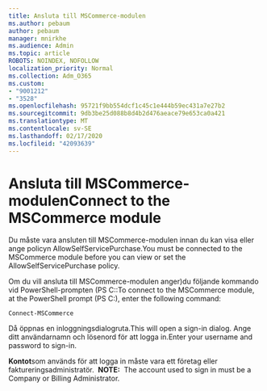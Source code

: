 ```yaml
---
title: Ansluta till MSCommerce-modulen
ms.author: pebaum
author: pebaum
manager: mnirkhe
ms.audience: Admin
ms.topic: article
ROBOTS: NOINDEX, NOFOLLOW
localization_priority: Normal
ms.collection: Adm_O365
ms.custom:
- "9001212"
- "3528"
ms.openlocfilehash: 95721f9bb554dcf1c45c1e444b59ec431a7e27b2
ms.sourcegitcommit: 9db3be25d088b8d4b2d476aeace79e653ca0a421
ms.translationtype: MT
ms.contentlocale: sv-SE
ms.lasthandoff: 02/17/2020
ms.locfileid: "42093639"
---
```

# <a name="connect-to-the-mscommerce-module"></a><span data-ttu-id="0d876-102">Ansluta till MSCommerce-modulen</span><span class="sxs-lookup"><span data-stu-id="0d876-102">Connect to the MSCommerce module</span></span>

<span data-ttu-id="0d876-103">Du måste vara ansluten till MSCommerce-modulen innan du kan visa eller ange policyn AllowSelfServicePurchase.</span><span class="sxs-lookup"><span data-stu-id="0d876-103">You must be connected to the MSCommerce module before you can view or set the AllowSelfServicePurchase policy.</span></span>  

<span data-ttu-id="0d876-104">Om du vill ansluta till MSCommerce-modulen anger\)du följande kommando vid PowerShell-prompten (PS C::</span><span class="sxs-lookup"><span data-stu-id="0d876-104">To connect to the MSCommerce module, at the PowerShell prompt (PS C:\), enter the following command:</span></span>

    Connect-MSCommerce

<span data-ttu-id="0d876-105">Då öppnas en inloggningsdialogruta.</span><span class="sxs-lookup"><span data-stu-id="0d876-105">This will open a sign-in dialog.</span></span> <span data-ttu-id="0d876-106">Ange ditt användarnamn och lösenord för att logga in.</span><span class="sxs-lookup"><span data-stu-id="0d876-106">Enter your username and password to sign-in.</span></span>

<span data-ttu-id="0d876-107">**Kontot**som används för att logga in måste vara ett företag eller faktureringsadministratör.&nbsp;&nbsp;</span><span class="sxs-lookup"><span data-stu-id="0d876-107">**NOTE:**&nbsp;&nbsp;The account used to sign in must be a Company or Billing Administrator.</span></span>
